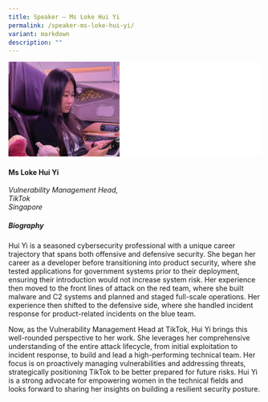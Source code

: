 ```yaml
---
title: Speaker – Ms Loke Hui Yi
permalink: /speaker-ms-loke-hui-yi/
variant: markdown
description: ""
---
```

![](/images/2025%20speakers/Loke_Huiyi.png)
#### **Ms Loke Hui Yi**

*Vulnerability Management Head,<br>TikTok<br>Singapore*

##### **Biography**
Hui Yi is a seasoned cybersecurity professional with a unique career trajectory that spans both offensive and defensive security. She began her career as a developer before transitioning into product security, where she tested applications for government systems prior to their deployment, ensuring their introduction would not increase system risk. Her experience then moved to the front lines of attack on the red team, where she built malware and C2 systems and planned and staged full-scale operations. Her experience then shifted to the defensive side, where she handled incident response for product-related incidents on the blue team.

Now, as the Vulnerability Management Head at TikTok, Hui Yi brings this well-rounded perspective to her work. She leverages her comprehensive understanding of the entire attack lifecycle, from initial exploitation to incident response, to build and lead a high-performing technical team. Her focus is on proactively managing vulnerabilities and addressing threats, strategically positioning TikTok to be better prepared for future risks. Hui Yi is a strong advocate for empowering women in the technical fields and looks forward to sharing her insights on building a resilient security posture.
